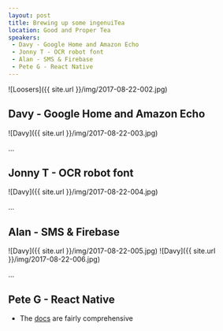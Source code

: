 ```yaml
---
layout: post
title: Brewing up some ingenuiTea
location: Good and Proper Tea
speakers:
 - Davy - Google Home and Amazon Echo
 - Jonny T - OCR robot font
 - Alan - SMS & Firebase
 - Pete G - React Native
---
```

![Loosers]({{ site.url }}/img/2017-08-22-002.jpg)


## Davy - Google Home and Amazon Echo

![Davy]({{ site.url }}/img/2017-08-22-003.jpg)

...


## Jonny T - OCR robot font

![Davy]({{ site.url }}/img/2017-08-22-004.jpg)

...


## Alan - SMS & Firebase

![Davy]({{ site.url }}/img/2017-08-22-005.jpg)
![Davy]({{ site.url }}/img/2017-08-22-006.jpg)

...

## Pete G - React Native

- The [docs](https://facebook.github.io/react-native/) are fairly comprehensive
